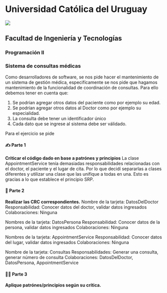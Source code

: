 # Universidad Católica del Uruguay
<img src="https://ucu.edu.uy/sites/all/themes/univer/logo.png">

## Facultad de Ingeniería y Tecnologías
### Programación II

### Sistema de consultas médicas

Como desarrolladores de software, se nos pide hacer el mantenimiento de un sistema de gestión médica, especifícamente se nos pide que hagamos mantenimiento de la funcionalidad de coordinación de consultas. Para ello debemos tener en cuenta que:
1. Se podrían agregar otros datos del paciente como por ejemplo su edad.
2. Se podrían agregar otros datos al Doctor como por ejemplo su especialidad.
3. La consulta debe tener un identificador único
4. Cada dato que se ingrese al sistema debe ser válidado.

Para el ejercicio se pide

#### ✍ Parte 1
**Criticar el código dado en base a patrónes y principios**
La clase AppointmentService tenía demasiadas responsabilidades relacionadas con el doctor, el paciente y el lugar de cita. Por lo que decidí separarlas a clases diferentes y utilizar una clase que las unifique a todas en una. Esto es gracias a lo que establece el principio SRP.

#### 🧐 Parte 2
**Realizar las CRC correspondientes.**
Nombre de la tarjeta: DatosDelDoctor
Responsabilidad: Conocer datos del doctor, validar datos ingresados
Colaboraciones: Ninguna

Nombres de la tarjeta: DatosPersona
Responsabilidad: Conocer datos de la persona, validar datos ingresados
Colaboraciones: Ninguna

Nombres de la tarjeta: AppointmentService
Responsabilidad: Conocer datos del lugar, validar datos ingresados
Colaboraciones: Ninguna

Nombre de la tarjeta: Consultas
Responsabilidades: Generar una consulta, generar número de consulta
Colaboraciones: DatosDelDoctor, DatosPersona, AppointmentService

#### 👩‍💻 Parte 3
**Aplique patrónes/principios según su crítica.**

